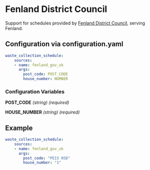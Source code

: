 # Fenland District Council

Support for schedules provided by [Fenland District Council](https://www.fenland.gov.uk/find), serving Fenland.

## Configuration via configuration.yaml

```yaml
waste_collection_schedule:
    sources:
    - name: fenland_gov_uk
      args:
        post_code: POST_CODE
        house_number: NUMBER
```

### Configuration Variables

**POST_CODE**
*(string) (required)*

**HOUSE_NUMBER**
*(string) (required)*

## Example

```yaml
waste_collection_schedule:
    sources:
    - name: fenland_gov_uk
      args:
        post_code: "PE15 0SD"
        house_number: "1"
```
